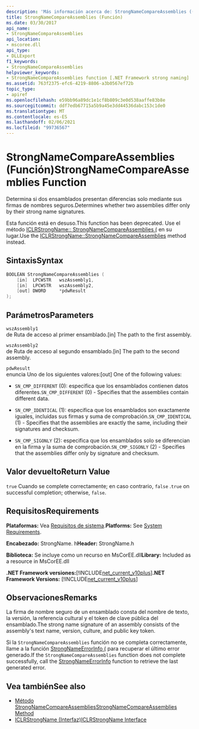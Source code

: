 ```yaml
---
description: 'Más información acerca de: StrongNameCompareAssemblies ((función)'
title: StrongNameCompareAssemblies (Función)
ms.date: 03/30/2017
api_name:
- StrongNameCompareAssemblies
api_location:
- mscoree.dll
api_type:
- DLLExport
f1_keywords:
- StrongNameCompareAssemblies
helpviewer_keywords:
- StrongNameCompareAssemblies function [.NET Framework strong naming]
ms.assetid: 763f2375-efc6-4219-8806-a3b0567ef72b
topic_type:
- apiref
ms.openlocfilehash: e59bb96a89dc1e1cf8b809c3e0d538aaffe83b8e
ms.sourcegitcommit: ddf7edb67715a5b9a45e3dd44536dabc153c1de0
ms.translationtype: MT
ms.contentlocale: es-ES
ms.lasthandoff: 02/06/2021
ms.locfileid: "99736567"
---
```

# <a name="strongnamecompareassemblies-function"></a><span data-ttu-id="bc2d7-103">StrongNameCompareAssemblies (Función)</span><span class="sxs-lookup"><span data-stu-id="bc2d7-103">StrongNameCompareAssemblies Function</span></span>

<span data-ttu-id="bc2d7-104">Determina si dos ensamblados presentan diferencias solo mediante sus firmas de nombres seguros.</span><span class="sxs-lookup"><span data-stu-id="bc2d7-104">Determines whether two assemblies differ only by their strong name signatures.</span></span>  
  
 <span data-ttu-id="bc2d7-105">Esta función está en desuso.</span><span class="sxs-lookup"><span data-stu-id="bc2d7-105">This function has been deprecated.</span></span> <span data-ttu-id="bc2d7-106">Use el método [ICLRStrongName:: StrongNameCompareAssemblies (](../hosting/iclrstrongname-strongnamecompareassemblies-method.md) en su lugar.</span><span class="sxs-lookup"><span data-stu-id="bc2d7-106">Use the [ICLRStrongName::StrongNameCompareAssemblies](../hosting/iclrstrongname-strongnamecompareassemblies-method.md) method instead.</span></span>  
  
## <a name="syntax"></a><span data-ttu-id="bc2d7-107">Sintaxis</span><span class="sxs-lookup"><span data-stu-id="bc2d7-107">Syntax</span></span>  
  
```cpp  
BOOLEAN StrongNameCompareAssemblies (  
    [in]  LPCWSTR   wszAssembly1,  
    [in]  LPCWSTR   wszAssembly2,  
    [out] DWORD     *pdwResult  
);  
```  
  
## <a name="parameters"></a><span data-ttu-id="bc2d7-108">Parámetros</span><span class="sxs-lookup"><span data-stu-id="bc2d7-108">Parameters</span></span>  

 `wszAssembly1`  
 <span data-ttu-id="bc2d7-109">de Ruta de acceso al primer ensamblado.</span><span class="sxs-lookup"><span data-stu-id="bc2d7-109">[in] The path to the first assembly.</span></span>  
  
 `wszAssembly2`  
 <span data-ttu-id="bc2d7-110">de Ruta de acceso al segundo ensamblado.</span><span class="sxs-lookup"><span data-stu-id="bc2d7-110">[in] The path to the second assembly.</span></span>  
  
 `pdwResult`  
 <span data-ttu-id="bc2d7-111">enuncia Uno de los siguientes valores:</span><span class="sxs-lookup"><span data-stu-id="bc2d7-111">[out] One of the following values:</span></span>  
  
- <span data-ttu-id="bc2d7-112">`SN_CMP_DIFFERENT` (0): especifica que los ensamblados contienen datos diferentes.</span><span class="sxs-lookup"><span data-stu-id="bc2d7-112">`SN_CMP_DIFFERENT` (0) - Specifies that the assemblies contain different data.</span></span>  
  
- <span data-ttu-id="bc2d7-113">`SN_CMP_IDENTICAL` (1): especifica que los ensamblados son exactamente iguales, incluidas sus firmas y suma de comprobación.</span><span class="sxs-lookup"><span data-stu-id="bc2d7-113">`SN_CMP_IDENTICAL` (1) - Specifies that the assemblies are exactly the same, including their signatures and checksum.</span></span>  
  
- <span data-ttu-id="bc2d7-114">`SN_CMP_SIGONLY` (2): especifica que los ensamblados solo se diferencian en la firma y la suma de comprobación.</span><span class="sxs-lookup"><span data-stu-id="bc2d7-114">`SN_CMP_SIGONLY` (2) - Specifies that the assemblies differ only by signature and checksum.</span></span>  
  
## <a name="return-value"></a><span data-ttu-id="bc2d7-115">Valor devuelto</span><span class="sxs-lookup"><span data-stu-id="bc2d7-115">Return Value</span></span>  

 <span data-ttu-id="bc2d7-116">`true` Cuando se complete correctamente; en caso contrario, `false` .</span><span class="sxs-lookup"><span data-stu-id="bc2d7-116">`true` on successful completion; otherwise, `false`.</span></span>  
  
## <a name="requirements"></a><span data-ttu-id="bc2d7-117">Requisitos</span><span class="sxs-lookup"><span data-stu-id="bc2d7-117">Requirements</span></span>  

 <span data-ttu-id="bc2d7-118">**Plataformas:** Vea [Requisitos de sistema](../../get-started/system-requirements.md).</span><span class="sxs-lookup"><span data-stu-id="bc2d7-118">**Platforms:** See [System Requirements](../../get-started/system-requirements.md).</span></span>  
  
 <span data-ttu-id="bc2d7-119">**Encabezado:** StrongName. h</span><span class="sxs-lookup"><span data-stu-id="bc2d7-119">**Header:** StrongName.h</span></span>  
  
 <span data-ttu-id="bc2d7-120">**Biblioteca:** Se incluye como un recurso en MsCorEE.dll</span><span class="sxs-lookup"><span data-stu-id="bc2d7-120">**Library:** Included as a resource in MsCorEE.dll</span></span>  
  
 <span data-ttu-id="bc2d7-121">**.NET Framework versiones:**[!INCLUDE[net_current_v10plus](../../../../includes/net-current-v10plus-md.md)]</span><span class="sxs-lookup"><span data-stu-id="bc2d7-121">**.NET Framework Versions:** [!INCLUDE[net_current_v10plus](../../../../includes/net-current-v10plus-md.md)]</span></span>  
  
## <a name="remarks"></a><span data-ttu-id="bc2d7-122">Observaciones</span><span class="sxs-lookup"><span data-stu-id="bc2d7-122">Remarks</span></span>  

 <span data-ttu-id="bc2d7-123">La firma de nombre seguro de un ensamblado consta del nombre de texto, la versión, la referencia cultural y el token de clave pública del ensamblado.</span><span class="sxs-lookup"><span data-stu-id="bc2d7-123">The strong name signature of an assembly consists of the assembly's text name, version, culture, and public key token.</span></span>  
  
 <span data-ttu-id="bc2d7-124">Si la `StrongNameCompareAssemblies` función no se completa correctamente, llame a la función [StrongNameErrorInfo (](strongnameerrorinfo-function.md) para recuperar el último error generado.</span><span class="sxs-lookup"><span data-stu-id="bc2d7-124">If the `StrongNameCompareAssemblies` function does not complete successfully, call the [StrongNameErrorInfo](strongnameerrorinfo-function.md) function to retrieve the last generated error.</span></span>  
  
## <a name="see-also"></a><span data-ttu-id="bc2d7-125">Vea también</span><span class="sxs-lookup"><span data-stu-id="bc2d7-125">See also</span></span>

- [<span data-ttu-id="bc2d7-126">Método StrongNameCompareAssemblies</span><span class="sxs-lookup"><span data-stu-id="bc2d7-126">StrongNameCompareAssemblies Method</span></span>](../hosting/iclrstrongname-strongnamecompareassemblies-method.md)
- [<span data-ttu-id="bc2d7-127">ICLRStrongName (Interfaz)</span><span class="sxs-lookup"><span data-stu-id="bc2d7-127">ICLRStrongName Interface</span></span>](../hosting/iclrstrongname-interface.md)

